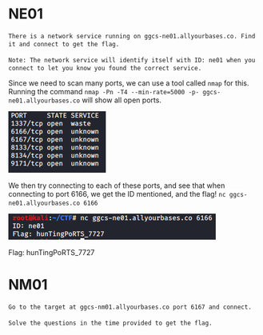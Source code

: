 # NE01 
```
There is a network service running on ggcs-ne01.allyourbases.co. Find it and connect to get the flag.

Note: The network service will identify itself with ID: ne01 when you connect to let you know you found the correct service.
```
Since we need to scan many ports, we can use a tool called `nmap` for this.
Running the command `nmap -Pn -T4 --min-rate=5000 -p- ggcs-ne01.allyourbases.co` will show all open ports.

![Open ports](/images/NE01.png)

We then try connecting to each of these ports, and see that when connecting to port 6166, we get the ID mentioned, and the flag!
`nc ggcs-ne01.allyourbases.co 6166`

![Correct port!](/images/NE01a.png)

Flag: hunTingPoRTS_7727

# NM01
```
Go to the target at ggcs-nm01.allyourbases.co port 6167 and connect.

Solve the questions in the time provided to get the flag.
```
